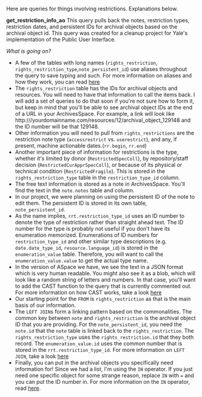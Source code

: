 Here are queries for things involving restrictions. Explanations below.

**get_restriction_info_ao** This query pulls back the notes, restriction types, restriction dates, and persistent IDs for archival objects based on the archival object id. This query was created for a cleanup project for Yale's implementation of the Public User Interface.

*What is going on?*
+ A few of the tables with long names (`rights_restriction`, `rights_restriction_type`,`note_persistent_id`) use aliases throughout the query to save typing and such. For more information on aliases and how they work, you can read [here](https://www.w3schools.com/sql/sql_alias.asp "SQL Alias syntax")
+ The `rights_restriction` table has the IDs for archival objects and resources. You will need to have that information to call the items back. I will add a set of queries to do that soon if you're not sure how to form it, but keep in mind that you'll be able to see archival object IDs at the end of a URL in your ArchivesSpace. For example, a link will look like http:///yourdomainname.com/resources/12/archival_object_129148 and the ID number will be that 129148.
+ Other information you will need to pull from `rights_restrictions` are the restriction note type (`accessrestrict` vs. `userestrict`), and any, if present, machine actionable dates.(`rr.begin`, `rr.end`)
+ Another important piece of information for restrictions is the type, whether it's limited by donor (`RestrictedSpecColl`), by repository/staff decision (`RestrictedCurApprSpecColl`), or because of its physical or technical condition (`RestrictedFragile`). This is stored in the `rights_restriction_type` table in the `restriction_type_id` column.
+ The free text information is stored as a note in ArchivesSpace. You'll find the text in the `note.notes` table and column. 
+ In our project, we were planning on using the persistent ID of the note to edit them. The persistent ID is stored in its own table, `note_persistent_id`. 
+ As the name implies, `rrt.restriction_type_id` uses an ID number to denote the type of restriction rather than straight ahead text. The ID number for the type is probably not useful if you don't have its enumeration memorized. Enumerations of ID numbers for `restriction_type_id` and other similar type descriptions (e.g. `date.date_type_id`, `resource.language_id`) is stored in the `enumeration_value` table. Therefore, you will want to call the `enumeration_value.value` to get the actual type name. 
+ In the version of ASpace we have, we see the text in a JSON format which is very human readable. You might also see it as a blob, which will look like a random string of letters and numbers. In that case, you'll want to add the CAST function to the query that is currently commented out. For more information on how CAST works, take a look [here](https://www.w3schools.com/sql/func_sqlserver_cast.asp "SQL CAST function")
+ Our starting point for the `FROM` is `rights_restriction` as that is the main basis of our information.
+ The `LEFT JOIN`s form a linking pattern based on the commonalities. The common key between `note` and `rights_restriction` is the archival object ID that you are providing. For the `note_persistent_id`, you need the `note.id` that the `note` table is linked back to the `rights_restriction`. The `rights_restriction_type` uses the `rights_restriction.id` that they both record. The `enumeration_value.id` uses the common number that is stored in the `rrt.restriction_type_id`. For more information on `LEFT JOIN`, take a look [here](https://www.w3schools.com/sql/sql_join_left.asp "SQL LEFT JOIN syntax")
+ Finally, you can put in the archival objects you specifically need information for! Since we had a list, I'm using the `IN` operator. If you just need one specific object for some strange reason, replace `IN` with `=` and you can put the ID number in. For more information on the `IN` operator, read [here](https://www.w3schools.com/sql/sql_in.asp "SQL IN operator"). 
